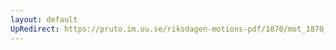 ```yaml
---
layout: default
UpRedirect: https://pruto.im.uu.se/riksdagen-motions-pdf/1870/mot_1870__ak__24/mot_1870__ak__24-008.pdf
---
```

